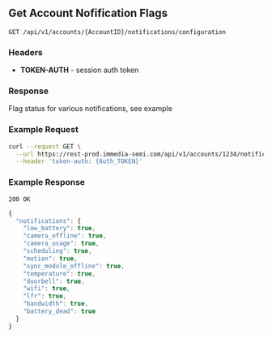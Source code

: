 ## Get Account Nofification Flags

`GET /api/v1/accounts/{AccountID}/notifications/configuration`

### Headers
- **TOKEN-AUTH** -  session auth token


### Response
Flag status for various notifications, see example


### Example Request
```sh
curl --request GET \
  --url https://rest-prod.immedia-semi.com/api/v1/accounts/1234/notifications/configuration \
  --header 'token-auth: {Auth_TOKEN}'
```


### Example Response
`200 OK`

```javascript
{
  "notifications": {
    "low_battery": true,
    "camera_offline": true,
    "camera_usage": true,
    "scheduling": true,
    "motion": true,
    "sync_module_offline": true,
    "temperature": true,
    "doorbell": true,
    "wifi": true,
    "lfr": true,
    "bandwidth": true,
    "battery_dead": true
  }
}
```